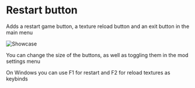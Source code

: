 # Restart button

Adds a restart game button, a texture reload button and an exit button in the main menu

![Showcase](weebify.restartbtn/image.png)

You can change the size of the buttons, as well as toggling them in the mod settings menu

On Windows you can use F1 for restart and F2 for reload textures as keybinds